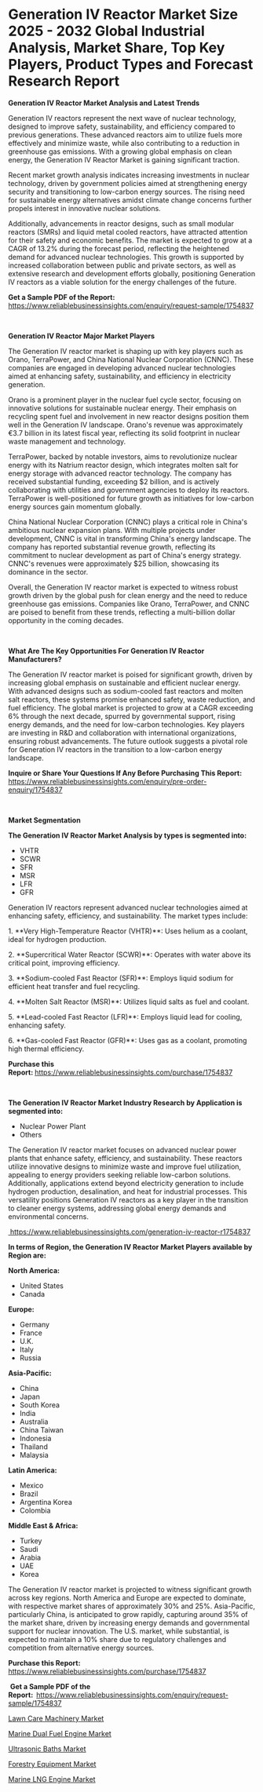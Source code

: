 <p><h1>Generation IV Reactor Market Size 2025 - 2032 Global Industrial Analysis, Market Share, Top Key Players, Product Types and Forecast Research Report</h1></p><p><strong>Generation IV Reactor Market Analysis and Latest Trends</strong></p>
<p><p>Generation IV reactors represent the next wave of nuclear technology, designed to improve safety, sustainability, and efficiency compared to previous generations. These advanced reactors aim to utilize fuels more effectively and minimize waste, while also contributing to a reduction in greenhouse gas emissions. With a growing global emphasis on clean energy, the Generation IV Reactor Market is gaining significant traction.</p><p>Recent market growth analysis indicates increasing investments in nuclear technology, driven by government policies aimed at strengthening energy security and transitioning to low-carbon energy sources. The rising need for sustainable energy alternatives amidst climate change concerns further propels interest in innovative nuclear solutions.</p><p>Additionally, advancements in reactor designs, such as small modular reactors (SMRs) and liquid metal cooled reactors, have attracted attention for their safety and economic benefits. The market is expected to grow at a CAGR of 13.2% during the forecast period, reflecting the heightened demand for advanced nuclear technologies. This growth is supported by increased collaboration between public and private sectors, as well as extensive research and development efforts globally, positioning Generation IV reactors as a viable solution for the energy challenges of the future.</p></p>
<p><strong>Get a Sample PDF of the Report:&nbsp;</strong> <a href="https://www.reliablebusinessinsights.com/enquiry/request-sample/1754837?utm_campaign=1877&utm_medium=2&utm_source=Github&utm_content=ia&utm_term=19022025&utm_id=generation-iv-reactor">https://www.reliablebusinessinsights.com/enquiry/request-sample/1754837</a></p>
<p>&nbsp;</p>
<p><strong>Generation IV Reactor Major Market Players</strong></p>
<p><p>The Generation IV reactor market is shaping up with key players such as Orano, TerraPower, and China National Nuclear Corporation (CNNC). These companies are engaged in developing advanced nuclear technologies aimed at enhancing safety, sustainability, and efficiency in electricity generation.</p><p>Orano is a prominent player in the nuclear fuel cycle sector, focusing on innovative solutions for sustainable nuclear energy. Their emphasis on recycling spent fuel and involvement in new reactor designs position them well in the Generation IV landscape. Orano's revenue was approximately €3.7 billion in its latest fiscal year, reflecting its solid footprint in nuclear waste management and technology.</p><p>TerraPower, backed by notable investors, aims to revolutionize nuclear energy with its Natrium reactor design, which integrates molten salt for energy storage with advanced reactor technology. The company has received substantial funding, exceeding $2 billion, and is actively collaborating with utilities and government agencies to deploy its reactors. TerraPower is well-positioned for future growth as initiatives for low-carbon energy sources gain momentum globally.</p><p>China National Nuclear Corporation (CNNC) plays a critical role in China's ambitious nuclear expansion plans. With multiple projects under development, CNNC is vital in transforming China's energy landscape. The company has reported substantial revenue growth, reflecting its commitment to nuclear development as part of China's energy strategy. CNNC's revenues were approximately $25 billion, showcasing its dominance in the sector.</p><p>Overall, the Generation IV reactor market is expected to witness robust growth driven by the global push for clean energy and the need to reduce greenhouse gas emissions. Companies like Orano, TerraPower, and CNNC are poised to benefit from these trends, reflecting a multi-billion dollar opportunity in the coming decades.</p></p>
<p>&nbsp;</p>
<p><strong>What Are The Key Opportunities For Generation IV Reactor Manufacturers?</strong></p>
<p><p>The Generation IV reactor market is poised for significant growth, driven by increasing global emphasis on sustainable and efficient nuclear energy. With advanced designs such as sodium-cooled fast reactors and molten salt reactors, these systems promise enhanced safety, waste reduction, and fuel efficiency. The global market is projected to grow at a CAGR exceeding 6% through the next decade, spurred by governmental support, rising energy demands, and the need for low-carbon technologies. Key players are investing in R&D and collaboration with international organizations, ensuring robust advancements. The future outlook suggests a pivotal role for Generation IV reactors in the transition to a low-carbon energy landscape.</p></p>
<p><strong>Inquire or Share Your Questions If Any Before Purchasing This Report:</strong> <a href="https://www.reliablebusinessinsights.com/enquiry/pre-order-enquiry/1754837?utm_campaign=1877&utm_medium=2&utm_source=Github&utm_content=ia&utm_term=19022025&utm_id=generation-iv-reactor">https://www.reliablebusinessinsights.com/enquiry/pre-order-enquiry/1754837</a></p>
<p>&nbsp;</p>
<p><strong>Market Segmentation</strong></p>
<p><strong>The Generation IV Reactor Market Analysis by types is segmented into:</strong></p>
<p><ul><li>VHTR</li><li>SCWR</li><li>SFR</li><li>MSR</li><li>LFR</li><li>GFR</li></ul></p>
<p><p>Generation IV reactors represent advanced nuclear technologies aimed at enhancing safety, efficiency, and sustainability. The market types include:</p><p>1. **Very High-Temperature Reactor (VHTR)**: Uses helium as a coolant, ideal for hydrogen production.</p><p>2. **Supercritical Water Reactor (SCWR)**: Operates with water above its critical point, improving efficiency.</p><p>3. **Sodium-cooled Fast Reactor (SFR)**: Employs liquid sodium for efficient heat transfer and fuel recycling.</p><p>4. **Molten Salt Reactor (MSR)**: Utilizes liquid salts as fuel and coolant.</p><p>5. **Lead-cooled Fast Reactor (LFR)**: Employs liquid lead for cooling, enhancing safety.</p><p>6. **Gas-cooled Fast Reactor (GFR)**: Uses gas as a coolant, promoting high thermal efficiency.</p></p>
<p><strong>Purchase this Report:&nbsp;</strong><a href="https://www.reliablebusinessinsights.com/purchase/1754837?utm_campaign=1877&utm_medium=2&utm_source=Github&utm_content=ia&utm_term=19022025&utm_id=generation-iv-reactor">https://www.reliablebusinessinsights.com/purchase/1754837</a></p>
<p>&nbsp;</p>
<p><strong>The Generation IV Reactor Market Industry Research by Application is segmented into:</strong></p>
<p><ul><li>Nuclear Power Plant</li><li>Others</li></ul></p>
<p><p>The Generation IV reactor market focuses on advanced nuclear power plants that enhance safety, efficiency, and sustainability. These reactors utilize innovative designs to minimize waste and improve fuel utilization, appealing to energy providers seeking reliable low-carbon solutions. Additionally, applications extend beyond electricity generation to include hydrogen production, desalination, and heat for industrial processes. This versatility positions Generation IV reactors as a key player in the transition to cleaner energy systems, addressing global energy demands and environmental concerns.</p></p>
<p><a href="https://www.reliablebusinessinsights.com/generation-iv-reactor-r1754837?utm_campaign=1877&utm_medium=2&utm_source=Github&utm_content=ia&utm_term=19022025&utm_id=generation-iv-reactor">&nbsp;https://www.reliablebusinessinsights.com/generation-iv-reactor-r1754837</a></p>
<p><strong>In terms of Region, the Generation IV Reactor Market Players available by Region are:</strong></p>
<p>
    <p> <strong> North America: </strong>
        <ul>
            <li>United States</li>
            <li>Canada</li>
        </ul>
        </p> 
    <p> <strong> Europe: </strong>
        <ul>
            <li>Germany</li>
            <li>France</li>
            <li>U.K.</li>
            <li>Italy</li>
            <li>Russia</li>
        </ul>
        </p> 
    <p> <strong> Asia-Pacific: </strong>
        <ul>
            <li>China</li>
            <li>Japan</li>
            <li>South Korea</li>
            <li>India</li>
            <li>Australia</li>
            <li>China Taiwan</li>
            <li>Indonesia</li>
            <li>Thailand</li>
            <li>Malaysia</li>
        </ul>
        </p> 
    <p> <strong> Latin America: </strong>
        <ul>
            <li>Mexico</li>
            <li>Brazil</li>
            <li>Argentina Korea</li>
            <li>Colombia</li>
        </ul>
        </p> 
    <p> <strong> Middle East & Africa: </strong>
        <ul>
            <li>Turkey</li>
            <li>Saudi</li>
            <li>Arabia</li>
            <li>UAE</li>
            <li>Korea</li>
        </ul>
    </p>
    </p>
<p><p>The Generation IV reactor market is projected to witness significant growth across key regions. North America and Europe are expected to dominate, with respective market shares of approximately 30% and 25%. Asia-Pacific, particularly China, is anticipated to grow rapidly, capturing around 35% of the market share, driven by increasing energy demands and governmental support for nuclear innovation. The U.S. market, while substantial, is expected to maintain a 10% share due to regulatory challenges and competition from alternative energy sources.</p></p>
<p><strong>Purchase this Report: </strong><a href="https://www.reliablebusinessinsights.com/purchase/1754837?utm_campaign=1877&utm_medium=2&utm_source=Github&utm_content=ia&utm_term=19022025&utm_id=generation-iv-reactor">https://www.reliablebusinessinsights.com/purchase/1754837</a></p>
<p>&nbsp;<strong>Get a Sample PDF of the Report:&nbsp;&nbsp;</strong><a href="https://www.reliablebusinessinsights.com/enquiry/request-sample/1754837?utm_campaign=1877&utm_medium=2&utm_source=Github&utm_content=ia&utm_term=19022025&utm_id=generation-iv-reactor">https://www.reliablebusinessinsights.com/enquiry/request-sample/1754837</a></p>
<p><strong></strong></p>
<p><p><a href="https://github.com/mohmodsiason/Market-Research-Report-List-1/blob/main/lawn-care-machinery-market.md?utm_campaign=1877&utm_medium=2&utm_source=Github&utm_content=ia&utm_term=19022025&utm_id=generation-iv-reactor">Lawn Care Machinery Market</a></p><p><a href="https://github.com/anggigpps/Market-Research-Report-List-1/blob/main/marine-dual-fuel-engine-market.md?utm_campaign=1877&utm_medium=2&utm_source=Github&utm_content=ia&utm_term=19022025&utm_id=generation-iv-reactor">Marine Dual Fuel Engine Market</a></p><p><a href="https://github.com/saoneubeh8/Market-Research-Report-List-1/blob/main/ultrasonic-baths-market.md?utm_campaign=1877&utm_medium=2&utm_source=Github&utm_content=ia&utm_term=19022025&utm_id=generation-iv-reactor">Ultrasonic Baths Market</a></p><p><a href="https://github.com/sharphadan/Market-Research-Report-List-1/blob/main/forestry-equipment-market.md?utm_campaign=1877&utm_medium=2&utm_source=Github&utm_content=ia&utm_term=19022025&utm_id=generation-iv-reactor">Forestry Equipment Market</a></p><p><a href="https://github.com/msiyahhonzo46/Market-Research-Report-List-1/blob/main/marine-lng-engine-market.md?utm_campaign=1877&utm_medium=2&utm_source=Github&utm_content=ia&utm_term=19022025&utm_id=generation-iv-reactor">Marine LNG Engine Market</a></p></p>